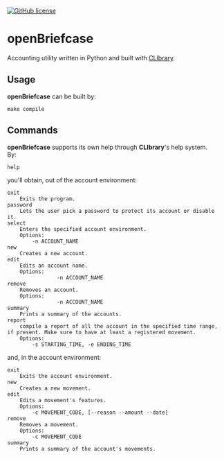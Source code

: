 [![GitHub license](https://img.shields.io/github/license/diantonioandrea/openBriefcase)](https://github.com/diantonioandrea/openBriefcase/blob/main/LICENSE)

# openBriefcase

Accounting utility written in Python and built with [CLIbrary](https://github.com/diantonioandrea/CLIbrary).

## Usage

**openBriefcase** can be built by:

	make compile

## Commands

**openBriefcase** supports its own help through **CLIbrary**'s help system.  
By:

	help

you'll obtain, out of the account environment:

	exit
        Exits the program.
	password
		Lets the user pick a password to protect its account or disable it.
	select
		Enters the specified account environment.
		Options:
			-n ACCOUNT_NAME
	new
		Creates a new account.
	edit
		Edits an account name.
		Options:
					-n ACCOUNT_NAME
	remove
		Removes an account.
		Options:
					-n ACCOUNT_NAME
	summary
		Prints a summary of the accounts.
	report
		compile a report of all the account in the specified time range, if present. Make sure to have at least a registered movement.
		Options:
			-s STARTING_TIME, -e ENDING_TIME

and, in the account environment:

	exit
        Exits the account environment.
	new
		Creates a new movement.
	edit
		Edits a movement's features.
		Options:
			-c MOVEMENT_CODE, [--reason --amount --date]
	remove
		Removes a movement.
		Options:
			-c MOVEMENT_CODE
	summary
		Prints a summary of the account's movements.